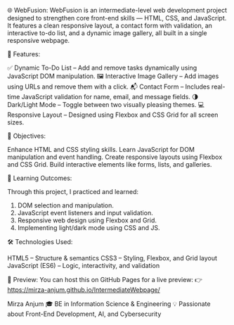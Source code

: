 🌐 WebFusion:
WebFusion is an intermediate-level web development project designed to strengthen core front-end skills — HTML, CSS, and JavaScript.
It features a clean responsive layout, a contact form with validation, an interactive to-do list, and a dynamic image gallery, all built in a single responsive webpage.

🚀 Features:

✅ Dynamic To-Do List – Add and remove tasks dynamically using JavaScript DOM manipulation.
🖼️ Interactive Image Gallery – Add images using URLs and remove them with a click.
📬 Contact Form – Includes real-time JavaScript validation for name, email, and message fields.
🌗 Dark/Light Mode – Toggle between two visually pleasing themes.
💻 Responsive Layout – Designed using Flexbox and CSS Grid for all screen sizes.


🎯 Objectives:

Enhance HTML and CSS styling skills.
Learn JavaScript for DOM manipulation and event handling.
Create responsive layouts using Flexbox and CSS Grid.
Build interactive elements like forms, lists, and galleries.


🧠 Learning Outcomes:

Through this project, I practiced and learned:
1. DOM selection and manipulation.
2. JavaScript event listeners and input validation.
3. Responsive web design using Flexbox and Grid.
4. Implementing light/dark mode using CSS and JS.

   
🛠️ Technologies Used:

HTML5 – Structure & semantics
CSS3 – Styling, Flexbox, and Grid layout
JavaScript (ES6) – Logic, interactivity, and validation

🌟 Preview:
You can host this on GitHub Pages for a live preview:
👉  https://mirza-anjum.github.io/IntermediateWebpage/


Mirza Anjum
🎓 BE in Information Science & Engineering
💡 Passionate about Front-End Development, AI, and Cybersecurity
